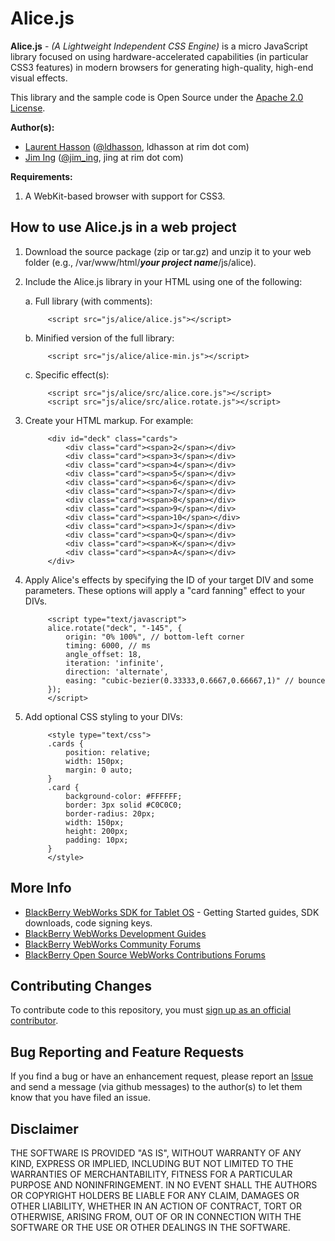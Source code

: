 # Alice.js

**Alice.js** - *(A Lightweight Independent CSS Engine)* is a micro JavaScript library focused on using hardware-accelerated capabilities (in particular CSS3 features) in modern browsers for generating high-quality, high-end visual effects.

This library and the sample code is Open Source under the [Apache 2.0 License](http://www.apache.org/licenses/LICENSE-2.0.html).

**Author(s):**

* [Laurent Hasson](https://github.com/ldhasson) ([@ldhasson](http://twitter.com/ldhasson), ldhasson at rim dot com)
* [Jim Ing](https://github.com/psiborg) ([@jim_ing](http://twitter.com/jim_ing), jing at rim dot com)

**Requirements:**

1. A WebKit-based browser with support for CSS3.

## How to use Alice.js in a web project

1. Download the source package (zip or tar.gz) and unzip it to your web folder (e.g., /var/www/html/***your project name***/js/alice).
2. Include the Alice.js library in your HTML using one of the following:

    a. Full library (with comments):

            <script src="js/alice/alice.js"></script>

    b. Minified version of the full library:

            <script src="js/alice/alice-min.js"></script>

    c. Specific effect(s):

            <script src="js/alice/src/alice.core.js"></script>
            <script src="js/alice/src/alice.rotate.js"></script>

3. Create your HTML markup. For example:

            <div id="deck" class="cards">
                <div class="card"><span>2</span></div>
                <div class="card"><span>3</span></div>
                <div class="card"><span>4</span></div>
                <div class="card"><span>5</span></div>
                <div class="card"><span>6</span></div>
                <div class="card"><span>7</span></div>
                <div class="card"><span>8</span></div>
                <div class="card"><span>9</span></div>
                <div class="card"><span>10</span></div>
                <div class="card"><span>J</span></div>
                <div class="card"><span>Q</span></div>
                <div class="card"><span>K</span></div>
                <div class="card"><span>A</span></div>
            </div>

4. Apply Alice's effects by specifying the ID of your target DIV and some parameters. These options will apply a "card fanning" effect to your DIVs.

            <script type="text/javascript">
            alice.rotate("deck", "-145", {
                origin: "0% 100%", // bottom-left corner
                timing: 6000, // ms
                angle_offset: 18,
                iteration: 'infinite',
                direction: 'alternate',
                easing: "cubic-bezier(0.33333,0.6667,0.66667,1)" // bounce
            });
            </script>

5. Add optional CSS styling to your DIVs:

            <style type="text/css">
            .cards {
                position: relative;
                width: 150px;
                margin: 0 auto;
            }
            .card {
                background-color: #FFFFFF;
                border: 3px solid #C0C0C0;
                border-radius: 20px;
                width: 150px;
                height: 200px;
                padding: 10px;
            }
            </style>

## More Info
* [BlackBerry WebWorks SDK for Tablet OS](http://us.blackberry.com/developers/tablet/webworks.jsp) - Getting Started guides, SDK downloads, code signing keys.
* [BlackBerry WebWorks Development Guides](http://docs.blackberry.com/en/developers/deliverables/30182/)
* [BlackBerry WebWorks Community Forums](http://supportforums.blackberry.com/t5/Web-and-WebWorks-Development/bd-p/browser_dev)
* [BlackBerry Open Source WebWorks Contributions Forums](http://supportforums.blackberry.com/t5/BlackBerry-WebWorks/bd-p/ww_con)

## Contributing Changes

To contribute code to this repository, you must [sign up as an official contributor](http://blackberry.github.com/howToContribute.html).

## Bug Reporting and Feature Requests

If you find a bug or have an enhancement request, please report an [Issue](https://github.com/blackberry/Alice/issues) and send a message (via github messages) to the author(s) to let them know that you have filed an issue.

## Disclaimer

THE SOFTWARE IS PROVIDED "AS IS", WITHOUT WARRANTY OF ANY KIND, EXPRESS OR IMPLIED, INCLUDING BUT NOT LIMITED TO THE WARRANTIES OF MERCHANTABILITY, FITNESS FOR A PARTICULAR PURPOSE AND NONINFRINGEMENT. IN NO EVENT SHALL THE AUTHORS OR COPYRIGHT HOLDERS BE LIABLE FOR ANY CLAIM, DAMAGES OR OTHER LIABILITY, WHETHER IN AN ACTION OF CONTRACT, TORT OR OTHERWISE, ARISING FROM, OUT OF OR IN CONNECTION WITH THE SOFTWARE OR THE USE OR OTHER DEALINGS IN THE SOFTWARE.

